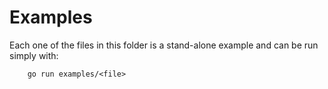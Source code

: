 # Examples

Each one of the files in this folder is a stand-alone example and can be run
simply with:

```
    go run examples/<file>
```
